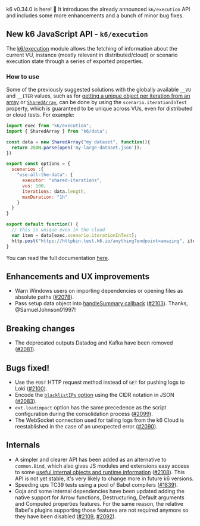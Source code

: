k6 v0.34.0 is here! :tada: It introduces the already announced `k6/execution` API and includes some more enhancements and a bunch of minor bug fixes.

## New k6 JavaScript API - `k6/execution`

The [k6/execution](https://k6.io/docs/javascript-api/k6-execution) module allows the fetching of information about the current VU, instance (mostly relevant in distributed/cloud) or scenario execution state through a series of exported properties.

### How to use

Some of the previously suggested solutions with the globally available `__VU` and `__ITER` values, such as for [getting a unique object per iteration from an array](https://community.k6.io/t/when-parameterizing-data-how-do-i-not-use-the-same-data-more-than-once-in-a-test/42/2) or [`SharedArray`](https://k6.io/docs/javascript-api/k6-data/sharedarray/), can be done by using the `scenario.iterationInTest` property, which is guaranteed to be unique across VUs, even for distributed or cloud tests. For example:

```js
import exec from "k6/execution";
import { SharedArray } from "k6/data";

const data = new SharedArray("my dataset", function(){
  return JSON.parse(open('my-large-dataset.json'));
})

export const options = {
  scenarios :{
    "use-all-the-data": {
      executor: "shared-iterations",
      vus: 100,
      iterations: data.length,
      maxDuration: "1h"
    }
  }
}

export default function() {
  // this is unique even in the cloud
  var item = data[exec.scenario.iterationInTest];
  http.post("https://httpbin.test.k6.io/anything?endpoint=amazing", item)
}
```

You can read the full documentation [here](https://k6.io/docs/javascript-api/k6-execution).

## Enhancements and UX improvements

* Warn Windows users on importing dependencies or opening files as absolute paths ([#2078](https://github.com/grafana/k6/pull/2078)).
* Pass setup data object into [handleSummary callback](https://k6.io/docs/results-visualization/end-of-test-summary/#handlesummary-callback) ([#2103](https://github.com/grafana/k6/pull/2103)). Thanks, @SamuelJohnson01997!

## Breaking changes

* The deprecated outputs Datadog and Kafka have been removed ([#2081](https://github.com/grafana/k6/pull/2081)).

## Bugs fixed!

* Use the `POST` HTTP request method instead of `GET` for pushing logs to Loki ([#2100](https://github.com/grafana/k6/pull/2100)).
* Encode the [`blacklistIPs` option](https://k6.io/docs/using-k6/options/#blacklist-ips) using the CIDR notation in JSON ([#2083](https://github.com/grafana/k6/pull/2083)).
* `ext.loadimpact` option has the same precedence as the script configuration during the consolidation process ([#2099](https://github.com/grafana/k6/pull/2099)).
* The WebSocket connection used for tailing logs from the k6 Cloud is reestablished in the case of an unexpected error ([#2090](https://github.com/grafana/k6/pull/2090)).

## Internals

* A simpler and clearer API has been added as an alternative to `common.Bind`, which also gives JS modules and extensions easy access to some [useful internal objects and runtime information](https://pkg.go.dev/github.com/ChipArtem/k6@v0.34.0/js/modules#Instance) ([#2108](https://github.com/grafana/k6/pull/2108)). This API is not yet stable, it's very likely to change more in future k6 versions.
* Speeding ups TC39 tests using a pool of Babel compilers ([#1839](https://github.com/grafana/k6/pull/1839)).
* Goja and some internal dependencies have been updated adding the native support for Arrow functions, Destructuring, Default arguments and Computed properties features. For the same reason, the relative Babel's plugins supporting those features are not required anymore so they have been disabled ([#2109](https://github.com/grafana/k6/pull/2109), [#2092](https://github.com/grafana/k6/pull/2092)).
